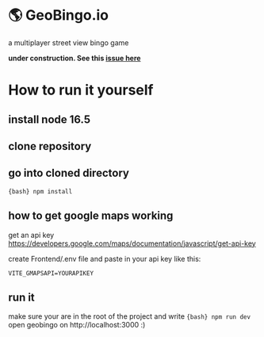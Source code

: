 # 🌎 GeoBingo.io
a multiplayer street view bingo game

**under construction. See this [issue here](https://github.com/s0er3n/GeoBingo.io/issues/1)**

# How to run it yourself

## install node 16.5

## clone repository

## go into cloned directory

`{bash}
npm install
`

## how to get google maps working

get an api key https://developers.google.com/maps/documentation/javascript/get-api-key

create Frontend/.env file and paste in your api key like this: 

`
VITE_GMAPSAPI=YOURAPIKEY
`
## run it 

make sure your are in the root of the project and write
`{bash}
npm run dev
`
open geobingo on http://localhost:3000 :)

